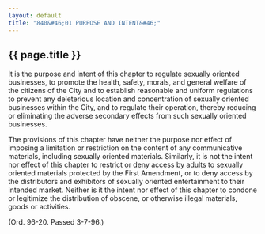 ```yaml
---
layout: default 
title: "840&#46;01 PURPOSE AND INTENT&#46;"
---
```


{{ page.title }}
----------------

It is the purpose and intent of this chapter to regulate sexually
oriented businesses, to promote the health, safety, morals, and general
welfare of the citizens of the City and to establish reasonable and
uniform regulations to prevent any deleterious location and
concentration of sexually oriented businesses within the City, and to
regulate their operation, thereby reducing or eliminating the adverse
secondary effects from such sexually oriented businesses.

The provisions of this chapter have neither the purpose nor effect of
imposing a limitation or restriction on the content of any communicative
materials, including sexually oriented materials. Similarly, it is not
the intent nor effect of this chapter to restrict or deny access by
adults to sexually oriented materials protected by the First Amendment,
or to deny access by the distributors and exhibitors of sexually
oriented entertainment to their intended market. Neither is it the
intent nor effect of this chapter to condone or legitimize the
distribution of obscene, or otherwise illegal materials, goods or
activities.

(Ord. 96-20. Passed 3-7-96.)
